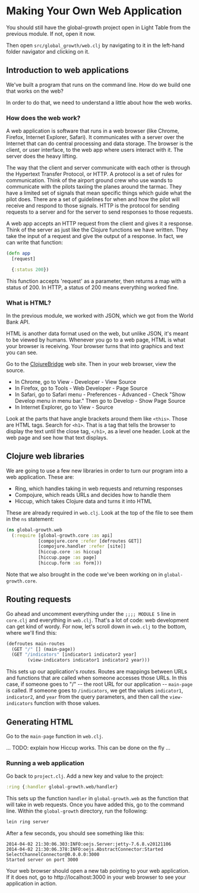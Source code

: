 Making Your Own Web Application
===============================

You should still have the global-growth project open in Light Table from the previous module. If not, open it now.

Then open `src/global_growth/web.clj` by navigating to it in the left-hand folder navigator and clicking on it.

## Introduction to web applications

We've built a program that runs on the command line. How do we build one that works on the web?

In order to do that, we need to understand a little about how the web works.

### How does the web work?

A web application is software that runs in a web browser (like Chrome, Firefox, Internet Explorer, Safari). It communicates with a server over the Internet that can do central processing and data storage. The browser is the client, or user interface, to the web app where users interact with it. The server does the heavy lifting.

The way that the client and server communicate with each other is through the Hypertext Transfer Protocol, or HTTP. A protocol is a set of rules for communication. Think of the airport ground crew who use wands to communicate with the pilots taxiing the planes around the tarmac. They have a limited set of signals that mean specific things which guide what the pilot does. There are a set of guidelines for when and how the pilot will receive and respond to those signals. HTTP is the protocol for sending requests to a server and for the server to send responses to those requests.

A web app accepts an HTTP request from the client and gives it a response. Think of the server as just like the Clojure functions we have written. They take the input of a request and give the output of a response. In fact, we can write that function:

```clj
(defn app
  [request]

  {:status 200})
````
This function accepts 'request' as a parameter, then returns a map with a status of 200. In HTTP, a status of 200 means everything worked fine.

### What is HTML?

In the previous module, we worked with JSON, which we got from the World Bank API.

HTML is another data format used on the web, but unlike JSON, it's meant to be viewed by humans. Whenever you go to a web page, HTML is what your browser is receiving. Your browser turns that into graphics and text you can see.

Go to the [ClojureBridge](http://www.clojurebridge.org/) web site. Then in your web browser, view the source.
- In Chrome, go to View - Developer - View Source
- In Firefox, go to Tools - Web Developer - Page Source
- In Safari, go to Safari menu - Preferences - Advanced - Check "Show Develop menu in menu bar." Then go to Develop - Show Page Source
- In Internet Explorer, go to View - Source

Look at the parts that have angle brackets around them like `<this>`. Those are HTML tags. Search for `<h1>`. That is a tag that tells the browser to display the text until the close tag, `</h1>`, as a level one header. Look at the web page and see how that text displays.

## Clojure web libraries

We are going to use a few new libraries in order to turn our program into a web application. These are:

* Ring, which handles taking in web requests and returning responses
* Compojure, which reads URLs and decides how to handle them
* Hiccup, which takes Clojure data and turns it into HTML

These are already required in `web.clj`. Look at the top of the file to see them in the `ns` statement:

```clj
(ns global-growth.web
  (:require [global-growth.core :as api]
            [compojure.core :refer [defroutes GET]]
            [compojure.handler :refer [site]]
            [hiccup.core :as hiccup]
            [hiccup.page :as page]
            [hiccup.form :as form]))
```

Note that we also brought in the code we've been working on in `global-growth.core`.

## Routing requests

Go ahead and uncomment everything under the `;;;; MODULE 5` line in `core.clj` and everything in `web.clj`. That's a lot of code: web development can get kind of wordy. For now, let's scroll down in `web.clj` to the bottom, where we'll find this:

```clj
(defroutes main-routes
  (GET "/" [] (main-page))
  (GET "/indicators" [indicator1 indicator2 year]
        (view-indicators indicator1 indicator2 year)))
```

This sets up our application's _routes_. Routes are mappings between URLs and functions that are called when someone accesses those URLs. In this case, if someone goes to "/" -- the root URL for our application -- `main-page` is called. If someone goes to `/indicators`, we get the values `indicator1`, `indicator2`, and `year` from the query parameters, and then call the `view-indicators` function with those values.

## Generating HTML

Go to the `main-page` function in `web.clj`.

... TODO: explain how Hiccup works. This can be done on the fly ...


### Running a web application

Go back to `project.clj`. Add a new key and value to the project:

```clj
:ring {:handler global-growth.web/handler}
```

This sets up the function `handler` in `global-growth.web` as the function that will take in web requests. Once you have added this, go to the command line. Within the `global-growth` directory, run the following:

```sh
lein ring server
```

After a few seconds, you should see something like this:

```
2014-04-02 21:30:06.303:INFO:oejs.Server:jetty-7.6.8.v20121106
2014-04-02 21:30:06.378:INFO:oejs.AbstractConnector:Started SelectChannelConnector@0.0.0.0:3000
Started server on port 3000
```

Your web browser should open a new tab pointing to your web application. If it does not, go to http://localhost:3000 in your web browser to see your application in action.
